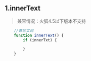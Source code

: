 ## 1.innerText

> 兼容情况：火狐4.5以下版本不支持

```js
    //兼容实现
    function innerText() {
        if (innerTxt) {

        }
    }
```

